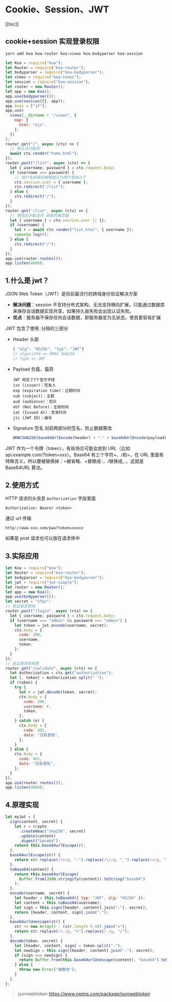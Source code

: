 # Cookie、Session、JWT

[[toc]]

## cookie+session 实现登录权限

```sh
yarn add koa koa-router koa-views koa-bodyparser koa-session
```

```js
let Koa = require("koa");
let Router = require("koa-router");
let bodyparser = require("koa-bodyparser");
let views = require("koa-views");
let session = require("koa-session");
let router = new Router();
let app = new Koa();
app.use(bodyparser());
app.use(session({}, app));
app.keys = ["zf"];
app.use(
  views(__dirname + "/views", {
    map: {
      html: "ejs",
    },
  })
);
router.get("/", async (ctx) => {
  // 默认访问首页
  await ctx.render("home.html");
});
router.post("/list", async (ctx) => {
  let { username, password } = ctx.request.body;
  if (username === password) {
    // 用户名和密码相等就认为用户登录过了
    ctx.session.user = { username };
    ctx.redirect("/list");
  } else {
    ctx.redirect("/");
  }
});
router.get("/list", async (ctx) => {
  // 登陆后才能访问 获取列表页面
  let { username } = ctx.session.user || {};
  if (username) {
    let r = await ctx.render("list.html", { username });
    console.log(r);
  } else {
    ctx.redirect("/");
  }
});
app.use(router.routes());
app.listen(4000);
```

## 1.什么是 jwt？

JSON Web Token（JWT）是目前最流行的跨域身份验证解决方案

- **解决问题**：session 不支持分布式架构，无法支持横向扩展，只能通过数据库来保存会话数据实现共享。如果持久层失败会出现认证失败。
- **优点**：服务器不保存任何会话数据，即服务器变为无状态，使其更容易扩展

JWT 包含了使用`.`分隔的三部分

- Header 头部
  ```js
  { "alg": "HS256", "typ": "JWT"}
  // algorithm => HMAC SHA256
  // type => JWT
  ```
- Payload 负载、载荷
  ```
  JWT 规定了7个官方字段
  iss (issuer)：签发人
  exp (expiration time)：过期时间
  sub (subject)：主题
  aud (audience)：受众
  nbf (Not Before)：生效时间
  iat (Issued At)：签发时间
  jti (JWT ID)：编号
  ```
- Signature 签名
  对前两部分的签名，防止数据篡改
  ```js
  HMACSHA256(base64UrlEncode(header) + "." + base64UrlEncode(payload), secret);
  ```

JWT 作为一个令牌（token），有些场合可能会放到 URL（比如 api.example.com/?token=xxx）。Base64 有三个字符+、/和=，在 URL 里面有特殊含义，所以要被替换掉：=被省略、+替换成-，/替换成\_ 。这就是 Base64URL 算法。

## 2.使用方式

HTTP 请求的头信息 `Authorization` 字段里面

```
Authorization: Bearer <token>
```

通过 url 传输

```
http://www.xxx.com/pwa?token=xxxxx
```

如果是 post 请求也可以放在请求体中

## 3.实际应用

```js
let Koa = require("koa");
let Router = require("koa-router");
let bodyparser = require("koa-bodyparser");
let jwt = require("jwt-simple");
let router = new Router();
let app = new Koa();
app.use(bodyparser());
let secret = "zfpx";
// 验证是否登陆
router.post("/login", async (ctx) => {
  let { username, password } = ctx.request.body;
  if (username === "admin" && password === "admin") {
    let token = jwt.encode(username, secret);
    ctx.body = {
      code: 200,
      username,
      token,
    };
  }
});
// 验证是否有权限
router.get("/validate", async (ctx) => {
  let Authorization = ctx.get("authorization");
  let [, token] = Authorization.split(" ");
  if (token) {
    try {
      let r = jwt.decode(token, secret);
      ctx.body = {
        code: 200,
        username: r,
        token,
      };
    } catch (e) {
      ctx.body = {
        code: 401,
        data: "没有登陆",
      };
    }
  } else {
    ctx.body = {
      code: 401,
      data: "没有登陆",
    };
  }
});
app.use(router.routes());
app.listen(4000);
```

## 4.原理实现

```js
let myJwt = {
  sign(content, secret) {
    let r = crypto
      .createHmac("sha256", secret)
      .update(content)
      .digest("base64");
    return this.base64urlEscape(r);
  },
  base64urlEscape(str) {
    return str.replace(/\+/g, "-").replace(/\//g, "_").replace(/=/g, "");
  },
  toBase64(content) {
    return this.base64urlEscape(
      Buffer.from(JSON.stringify(content)).toString("base64")
    );
  },
  encode(username, secret) {
    let header = this.toBase64({ typ: "JWT", alg: "HS256" });
    let content = this.toBase64(username);
    let sign = this.sign([header, content].join("."), secret);
    return [header, content, sign].join(".");
  },
  base64urlUnescape(str) {
    str += new Array(5 - (str.length % 4)).join("=");
    return str.replace(/\-/g, "+").replace(/_/g, "/");
  },
  decode(token, secret) {
    let [header, content, sign] = token.split(".");
    let newSign = this.sign([header, content].join("."), secret);
    if (sign === newSign) {
      return Buffer.from(this.base64urlUnescape(content), "base64").toString();
    } else {
      throw new Error("被篡改");
    }
  },
};
```

> jsonwebtoken https://www.npmjs.com/package/jsonwebtoken
